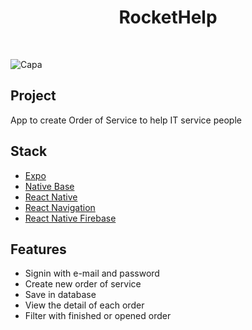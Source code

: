  <h1 align="center">RocketHelp</h1>
<br/>

![Capa](https://user-images.githubusercontent.com/53982668/184734662-5755e2f0-0d06-4d72-8bcc-72c5d9980ed8.png)

<h2>Project</h2>
<p>App to create Order of Service to help IT service people</p>

<h2>Stack</h2>
<ul>
 <li><a href="https://docs.expo.dev/">Expo</a></li>
 <li><a href="https://nativebase.io/">Native Base</a></li>
 <li><a href="https://reactnative.dev/">React Native</a></li>
 <li><a href="https://reactnavigation.org/">React Navigation</a></li>
 <li><a href="https://rnfirebase.io/">React Native Firebase</a></li>
</ul>

<h2>Features</h2>
<ul>
 <li>Signin with e-mail and password</li>
 <li>Create new order of service</li>
 <li>Save in database</li>
 <li>View the detail of each order</li>
 <li>Filter with finished or opened order</li>
</ul>


